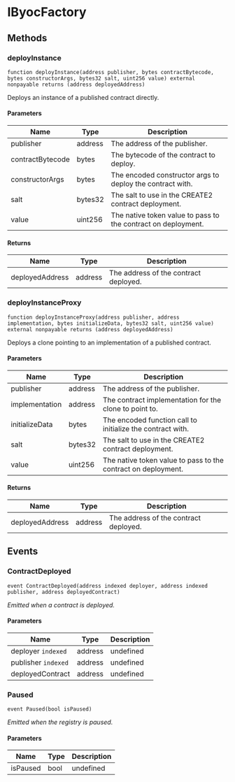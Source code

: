 # IByocFactory









## Methods

### deployInstance

```solidity
function deployInstance(address publisher, bytes contractBytecode, bytes constructorArgs, bytes32 salt, uint256 value) external nonpayable returns (address deployedAddress)
```

Deploys an instance of a published contract directly.



#### Parameters

| Name | Type | Description |
|---|---|---|
| publisher | address | The address of the publisher. 
| contractBytecode | bytes | The bytecode of the contract to deploy.
| constructorArgs | bytes | The encoded constructor args to deploy the contract with.
| salt | bytes32 | The salt to use in the CREATE2 contract deployment.
| value | uint256 | The native token value to pass to the contract on deployment.

#### Returns

| Name | Type | Description |
|---|---|---|
| deployedAddress | address | The address of the contract deployed.

### deployInstanceProxy

```solidity
function deployInstanceProxy(address publisher, address implementation, bytes initializeData, bytes32 salt, uint256 value) external nonpayable returns (address deployedAddress)
```

Deploys a clone pointing to an implementation of a published contract.



#### Parameters

| Name | Type | Description |
|---|---|---|
| publisher | address | The address of the publisher. 
| implementation | address | The contract implementation for the clone to point to.
| initializeData | bytes | The encoded function call to initialize the contract with.
| salt | bytes32 | The salt to use in the CREATE2 contract deployment.
| value | uint256 | The native token value to pass to the contract on deployment.

#### Returns

| Name | Type | Description |
|---|---|---|
| deployedAddress | address | The address of the contract deployed.



## Events

### ContractDeployed

```solidity
event ContractDeployed(address indexed deployer, address indexed publisher, address deployedContract)
```



*Emitted when a contract is deployed.*

#### Parameters

| Name | Type | Description |
|---|---|---|
| deployer `indexed` | address | undefined |
| publisher `indexed` | address | undefined |
| deployedContract  | address | undefined |

### Paused

```solidity
event Paused(bool isPaused)
```



*Emitted when the registry is paused.*

#### Parameters

| Name | Type | Description |
|---|---|---|
| isPaused  | bool | undefined |



